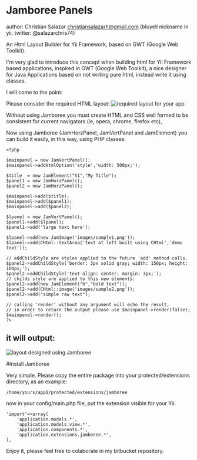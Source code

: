 Jamboree Panels
===============

author: Christian Salazar <christiansalazarh@gmail.com> 
(bluyell nickname in yii,  twitter: @salazarchris74)

An Html Layout Builder for Yii Framework, based on GWT (Google Web Toolkit).

I'm very glad to introduce this concept when building html for Yii Framework
based applications, inspired in GWT (Google Web Toolkit), a nice designer for 
Java Applications based on not writing pure html, instead write it using 
classes.

I will come to the point:

Please consider the required HTML layout:
![required layout for your app](https://bitbucket.org/christiansalazarh/jamboree/downloads/example-layout.png "required layout for your app")

Without using Jamboree you must create HTML and CSS well formed to be
consistent for current navigators (ie, opera, chrome, firefox etc),

Now using Jamboree (JamHorzPanel, JamVertPanel and JamElement) you can
build it easily, in this way, using PHP classes:

~~~
<?php

$mainpanel = new JamVertPanel();
$mainpanel->addHtmlOption('style','width: 500px;');

$title  = new JamElement("h1","My Title");
$panel1 = new JamHorzPanel();
$panel2 = new JamHorzPanel();

$mainpanel->add($title);
$mainpanel->add($panel1);
$mainpanel->add($panel2);

$lpanel = new JamVertPanel();
$panel1->add($lpanel);
$panel1->add('large text here');

$lpanel->add(new JamImage('images/sample1.png'));
$lpanel->add(CHtml::textArea('text at left built using CHtml','demo text'));

// addChildStyle are styles applied to the future 'add' method calls.
$panel2->addChildStyle('border: 3px solid gray; width: 150px; height: 100px;');
$panel2->addChildStyle('text-align: center; margin: 3px;');
// childs style are applied to this new elements:
$panel2->add(new JamElement("b","bold text"));
$panel2->add(CHtml::image('images/sample2.png'));
$panel2->add("simple raw text");

// calling 'render' without any argument will echo the result, 
// in order to return the output please use $mainpanel->render(false);
$mainpanel->render();
?>
~~~

it will output:
---------------

![layout designed using Jamboree](https://bitbucket.org/christiansalazarh/jamboree/downloads/example.png "Layout designed using Jamboree")

#Install Jamboree

Very simple. Please copy the entire package into your protected/extensions
directory,  as an example: 

	/home/yours/app1/protected/extensions/jamboree

now in your config/main.php file, put the extension visible for your Yii:

~~~
'import'=>array(
	'application.models.*',
	'application.models.view.*',
	'application.components.*',
	'application.extensions.jamboree.*',
),
~~~

Enjoy it, please feel free to colaborate in my bitbucket repository.
